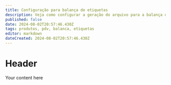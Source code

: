 ```yaml
---
title: Configuração para balança de etiquetas
description: Veja como configurar a geração do arquivo para a balança de etiquetas com o código do produto com 5 dígitos.
published: false
date: 2024-08-02T20:57:46.430Z
tags: produtos, pdv, balanca, etiquetas
editor: markdown
dateCreated: 2024-08-02T20:57:46.430Z
---
```


# Header
Your content here